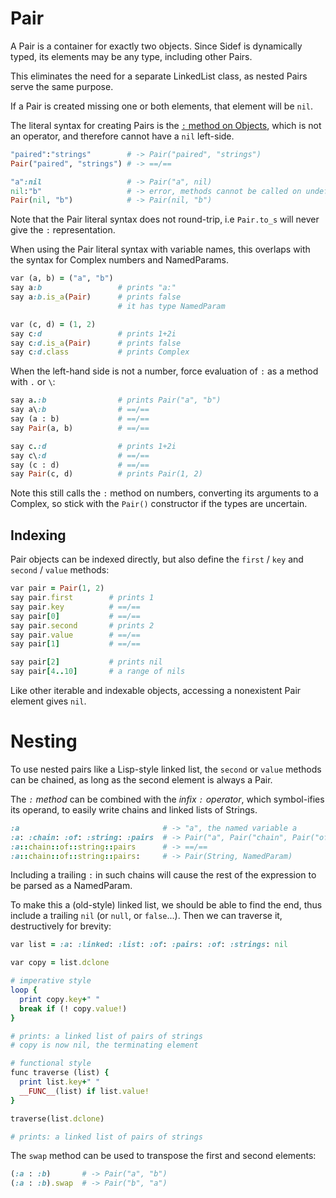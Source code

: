# Pair

A Pair is a container for exactly two objects. Since Sidef is dynamically typed, its elements may be any type, including other Pairs.

This eliminates the need for a separate LinkedList class, as nested Pairs serve the same purpose.

If a Pair is created missing one or both elements, that element will be `nil`.

The literal syntax for creating Pairs is the [`:` method on Objects][pair_lit], which is not an operator, and therefore cannot have a `nil` left-side.

```ruby
"paired":"strings"        # -> Pair("paired", "strings")
Pair("paired", "strings") # -> ==/==

"a":nil                   # -> Pair("a", nil)
nil:"b"                   # -> error, methods cannot be called on undefined values
Pair(nil, "b")            # -> Pair(nil, "b")
```
Note that the Pair literal syntax does not round-trip, i.e `Pair.to_s` will never give the `:` representation.

When using the Pair literal syntax with variable names, this overlaps with the syntax for Complex numbers and NamedParams.

```ruby
var (a, b) = ("a", "b")
say a:b                 # prints "a:"
say a:b.is_a(Pair)      # prints false
                        # it has type NamedParam

var (c, d) = (1, 2)     
say c:d                 # prints 1+2i
say c:d.is_a(Pair)      # prints false
say c:d.class           # prints Complex
```
When the left-hand side is not a number, force evaluation of `:` as a method with `.` or `\`:

```ruby
say a.:b                # prints Pair("a", "b")
say a\:b                # ==/==
say (a : b)             # ==/==
say Pair(a, b)          # ==/==

say c.:d                # prints 1+2i
say c\:d                # ==/==
say (c : d)             # ==/==
say Pair(c, d)          # prints Pair(1, 2)
```

Note this still calls the `:` method on numbers, converting its arguments to a Complex, so stick with the `Pair()` constructor if the types are uncertain.

## Indexing

Pair objects can be indexed directly, but also define the `first` / `key` and `second` / `value` methods:

```ruby
var pair = Pair(1, 2)
say pair.first        # prints 1
say pair.key          # ==/==
say pair[0]           # ==/==
say pair.second       # prints 2
say pair.value        # ==/==
say pair[1]           # ==/==

say pair[2]           # prints nil
say pair[4..10]       # a range of nils
```

Like other iterable and indexable objects, accessing a nonexistent Pair element gives `nil`.

# Nesting

To use nested pairs like a Lisp-style linked list, the `second` or `value` methods can be chained, as long as the second element is always a Pair.

The *`:` method* can be combined with the *infix `:` operator*, which symbol-ifies its operand, to easily write chains and linked lists of Strings.

```ruby
:a                                # -> "a", the named variable a
:a: :chain: :of: :string: :pairs  # -> Pair("a", Pair("chain", Pair("of", Pair("string", "pairs"))))
:a::chain::of::string::pairs      # -> ==/==
:a::chain::of::string::pairs:     # -> Pair(String, NamedParam)
```
Including a trailing `:` in such chains will cause the rest of the expression to be parsed as a NamedParam.

To make this a (old-style) linked list, we should be able to find the end, thus include a trailing `nil` (or `null`, or `false`...). Then we can traverse it, destructively for brevity:

```ruby
var list = :a: :linked: :list: :of: :pairs: :of: :strings: nil

var copy = list.dclone

# imperative style
loop {
  print copy.key+" "
  break if (! copy.value!)
}

# prints: a linked list of pairs of strings
# copy is now nil, the terminating element

# functional style
func traverse (list) {
  print list.key+" "
  __FUNC__(list) if list.value!
}

traverse(list.dclone)

# prints: a linked list of pairs of strings
```

The `swap` method can be used to transpose the first and second elements:

```ruby
(:a : :b)       # -> Pair("a", "b")
(:a : :b).swap  # -> Pair("b", "a")
```

[pair_lit]: https://github.com/trizen/sidef/commit/2f33be54ff6eb15533d20f39c093fec2503362b6
